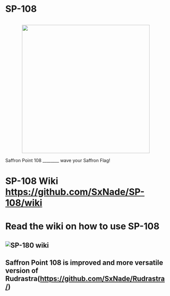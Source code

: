 # SP-108

![]()
<p align="center" >
  <img src="https://github.com/SxNade/SP-108/blob/main/images/sp108.png" width="400"/>
</p>
Saffron Point 108 ________  wave your Saffron Flag!

# SP-108 Wiki https://github.com/SxNade/SP-108/wiki

# Read the wiki on how to use SP-108

## ![SP-180 wiki](https://github.com/SxNade/SP-108/wiki)


## Saffron Point 108 is improved and more versatile version of Rudrastra(https://github.com/SxNade/Rudrastra/)

